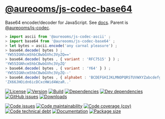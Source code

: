 [@aureooms/js-codec-base64](https://aureooms.github.io/js-codec-base64)
==

Base64 encoder/decoder for JavaScript.
See [docs](https://aureooms.github.io/js-codec-base64/index.html).
Parent is [@aureooms/js-codec](https://github.com/aureooms/js-codec).

```js
> import ascii from '@aureooms/js-codec-ascii' ;
> import base64 from '@aureooms/js-codec-base64' ;
> let bytes = ascii.encode('any carnal pleasure') ;
> base64.decode( bytes ) ;
'YW55IGNhcm5hbCBwbGVhc3VyZQ=='
> base64.decode( bytes , { variant : 'RFC7515' } ) ;
'YW55IGNhcm5hbCBwbGVhc3VyZQ'
> base64.decode( bytes , { variant : 'Y64' } ) ;
'YW55IGNhcm5hbCBwbGVhc3VyZQ--'
> base64.decode( bytes , { alphabet : 'BCDEFGHIJKLMNOPQRSTUVWXYZabcdefghijklmnopqrstuvwxyz0123456789+/A' , padding : '.' } ) ;
'ZX66JHOidn6icDCxcHWid4WzaR..'
```

[![License](https://img.shields.io/github/license/aureooms/js-codec-base64.svg)](https://raw.githubusercontent.com/aureooms/js-codec-base64/main/LICENSE)
[![Version](https://img.shields.io/npm/v/@aureooms/js-codec-base64.svg)](https://www.npmjs.org/package/@aureooms/js-codec-base64)
[![Build](https://img.shields.io/travis/aureooms/js-codec-base64/main.svg)](https://travis-ci.com/aureooms/js-codec-base64/branches)
[![Dependencies](https://img.shields.io/david/aureooms/js-codec-base64.svg)](https://david-dm.org/aureooms/js-codec-base64)
[![Dev dependencies](https://img.shields.io/david/dev/aureooms/js-codec-base64.svg)](https://david-dm.org/aureooms/js-codec-base64?type=dev)
[![GitHub issues](https://img.shields.io/github/issues/aureooms/js-codec-base64.svg)](https://github.com/aureooms/js-codec-base64/issues)
[![Downloads](https://img.shields.io/npm/dm/@aureooms/js-codec-base64.svg)](https://www.npmjs.org/package/@aureooms/js-codec-base64)

[![Code issues](https://img.shields.io/codeclimate/issues/aureooms/js-codec-base64.svg)](https://codeclimate.com/github/aureooms/js-codec-base64/issues)
[![Code maintainability](https://img.shields.io/codeclimate/maintainability/aureooms/js-codec-base64.svg)](https://codeclimate.com/github/aureooms/js-codec-base64/trends/churn)
[![Code coverage (cov)](https://img.shields.io/codecov/c/gh/aureooms/js-codec-base64/main.svg)](https://codecov.io/gh/aureooms/js-codec-base64)
[![Code technical debt](https://img.shields.io/codeclimate/tech-debt/aureooms/js-codec-base64.svg)](https://codeclimate.com/github/aureooms/js-codec-base64/trends/technical_debt)
[![Documentation](https://aureooms.github.io/js-codec-base64/badge.svg)](https://aureooms.github.io/js-codec-base64/source.html)
[![Package size](https://img.shields.io/bundlephobia/minzip/@aureooms/js-codec-base64)](https://bundlephobia.com/result?p=@aureooms/js-codec-base64)
